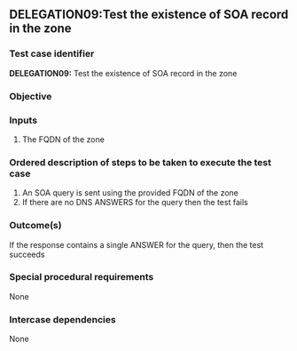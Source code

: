 ## DELEGATION09:Test the existence of SOA record in the zone

### Test case identifier
**DELEGATION09:** Test the existence of SOA record in the zone 

### Objective

### Inputs
1. The FQDN of the zone

### Ordered description of steps to be taken to execute the test case
1. An SOA query is sent using the provided FQDN of the zone
2. If there are no DNS ANSWERS for the query then the test fails

### Outcome(s)
If the response contains a single ANSWER for the query, then the test succeeds

### Special procedural requirements
None

### Intercase dependencies
None
